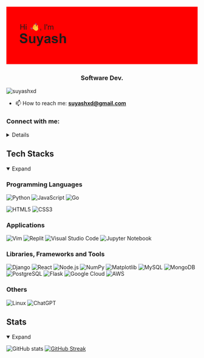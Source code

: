 ![Header Image](header.png)
<h3 align="center">Software Dev.</h3>

<p align="left">
  <img src="https://komarev.com/ghpvc/?username=suyashxd&label=Profile%20views&color=0e75b6&style=flat" alt="suyashxd" />
</p>

<!-- <p align="left"> <a href="https://github.com/ryo-ma/github-profile-trophy"><img src="https://github-profile-trophy.vercel.app/?username=suyashxd" alt="suyashxd" /></a> </p> -->

- 📫 How to reach me: **suyashxd@gmail.com**

<h3 align="left">Connect with me:</h3>
<details>
<p align="left">
  <a href="https://twitter.com/suezepki" target="blank">
    <img align="center" src="https://raw.githubusercontent.com/rahuldkjain/github-profile-readme-generator/master/src/images/icons/Social/twitter.svg" alt="suezepki" height="30" width="40" />
  </a>
  <a href="https://linkedin.com/in/suyashsr" target="blank">
    <img align="center" src="https://raw.githubusercontent.com/rahuldkjain/github-profile-readme-generator/master/src/images/icons/Social/linked-in-alt.svg" alt="suyashsr" height="30" width="40" />
  </a>
  <a href="https://www.leetcode.com/zucceed" target="blank">
    <img align="center" src="https://raw.githubusercontent.com/rahuldkjain/github-profile-readme-generator/master/src/images/icons/Social/leet-code.svg" alt="zucceed" height="30" width="40" />
  </a>
</p>
</details>

## Tech Stacks
<details open>
  <summary>Expand</summary>

  ### Programming Languages
  ![Python](https://img.shields.io/badge/python-3670A0?style=for-the-badge&logo=python&logoColor=ffdd54)
  ![JavaScript](https://img.shields.io/badge/javascript-%23323330.svg?style=for-the-badge&logo=javascript&logoColor=%23F7DF1E)
  ![Go](https://img.shields.io/badge/go-%2300ADD8.svg?style=for-the-badge&logo=go&logoColor=white)
  
  ![HTML5](https://img.shields.io/badge/html5-%23E34F26.svg?style=for-the-badge&logo=html5&logoColor=white)
  ![CSS3](https://img.shields.io/badge/css3-%231572B6.svg?style=for-the-badge&logo=css3&logoColor=white)

  ### Applications
  ![Vim](https://img.shields.io/badge/VIM-%2311AB00.svg?style=for-the-badge&logo=vim&logoColor=white)
  ![Replit](https://img.shields.io/badge/Replit-DD1200?style=for-the-badge&logo=Replit&logoColor=white)
  ![Visual Studio Code](https://img.shields.io/badge/Visual%20Studio%20Code-0078d7.svg?style=for-the-badge&logo=visual-studio-code&logoColor=white)
  ![Jupyter Notebook](https://img.shields.io/badge/jupyter-%23FA0F00.svg?style=for-the-badge&logo=jupyter&logoColor=white)
  
  ### Libraries, Frameworks and Tools
  ![Django](https://img.shields.io/badge/django-%23092E20.svg?style=for-the-badge&logo=django&logoColor=white)
  ![React](https://img.shields.io/badge/react-%2320232a.svg?style=for-the-badge&logo=react&logoColor=%2361DAFB)
  ![Node.js](https://img.shields.io/badge/node.js-6DA55F?style=for-the-badge&logo=node.js&logoColor=white)
  ![NumPy](https://img.shields.io/badge/numpy-%23013243.svg?style=for-the-badge&logo=numpy&logoColor=white)
  ![Matplotlib](https://img.shields.io/badge/Matplotlib-%23ffffff.svg?style=for-the-badge&logo=Matplotlib&logoColor=black)
  ![MySQL](https://img.shields.io/badge/mysql-%2300f.svg?style=for-the-badge&logo=mysql&logoColor=white)
  ![MongoDB](https://img.shields.io/badge/MongoDB-%234ea94b.svg?style=for-the-badge&logo=mongodb&logoColor=white)
  ![PostgreSQL](https://img.shields.io/badge/postgres-%23316192.svg?style=for-the-badge&logo=postgresql&logoColor=white)
  ![Flask](https://img.shields.io/badge/flask-%23000.svg?style=for-the-badge&logo=flask&logoColor=white)
  ![Google Cloud](https://img.shields.io/badge/GoogleCloud-%234285F4.svg?style=for-the-badge&logo=google-cloud&logoColor=white)
  ![AWS](https://img.shields.io/badge/AWS-%23FF9900.svg?style=for-the-badge&logo=amazon-aws&logoColor=white)

  ### Others
  ![Linux](https://img.shields.io/badge/Linux-FCC624?style=for-the-badge&logo=linux&logoColor=black)
  ![ChatGPT](https://img.shields.io/badge/chatGPT-74aa9c?style=for-the-badge&logo=openai&logoColor=white)


</details>

## Stats
<details open>
  <summary>Expand</summary>

  ![GitHub stats](https://github-readme-stats.vercel.app/api?username=suyashXD&show_icons=true)
  [![GitHub Streak](https://streak-stats.demolab.com/?user=suyashXD)](https://git.io/streak-stats)

</details>
